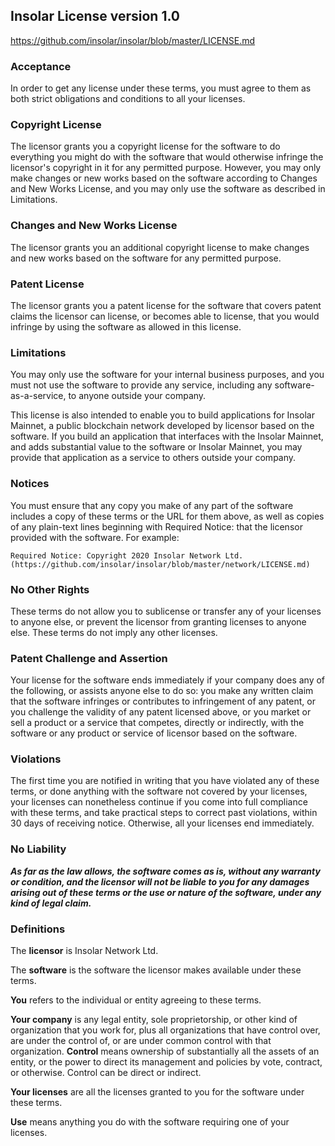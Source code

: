 ## Insolar License version 1.0

https://github.com/insolar/insolar/blob/master/LICENSE.md

### Acceptance

In order to get any license under these terms, you must agree to them as both strict obligations and conditions
to all your licenses.

### Copyright License

The licensor grants you a copyright license for the software to do everything you might do with the software
that would otherwise infringe the licensor's copyright in it for any permitted purpose. However, you may only
make changes or new works based on the software according to Changes and New Works License, and you may only
use the software as described in Limitations.

### Changes and New Works License

The licensor grants you an additional copyright license to make changes and new works based on the software
for any permitted purpose.

### Patent License

The licensor grants you a patent license for the software that covers patent claims the licensor can license,
or becomes able to license, that you would infringe by using the software as allowed in this license.

### Limitations

You may only use the software for your internal business purposes, and you must not use the software
to provide any service, including any software-as-a-service, to anyone outside your company.

This license is also intended to enable you to build applications for Insolar Mainnet, a public blockchain
network developed by licensor based on the software. If you build an application that interfaces with the
Insolar Mainnet, and adds substantial value to the software or Insolar Mainnet, you may provide
that application as a service to others outside your company.

### Notices

You must ensure that any copy you make of any part of the software includes a copy of these terms or the URL
for them above, as well as copies of any plain-text lines beginning with Required Notice: that the licensor
provided with the software. For example:

    Required Notice: Copyright 2020 Insolar Network Ltd. (https://github.com/insolar/insolar/blob/master/network/LICENSE.md)

### No Other Rights

These terms do not allow you to sublicense or transfer any of your licenses to anyone else, or prevent
the licensor from granting licenses to anyone else. These terms do not imply any other licenses.

### Patent Challenge and Assertion

Your license for the software ends immediately if your company does any of the following, or assists
anyone else to do so: you make any written claim that the software infringes or contributes to infringement
of any patent, or you challenge the validity of any patent licensed above, or you market or sell a product
or a service that competes, directly or indirectly, with the software or any product or service of licensor
based on the software.

### Violations

The first time you are notified in writing that you have violated any of these terms, or done anything
with the software not covered by your licenses, your licenses can nonetheless continue if you come into
full compliance with these terms, and take practical steps to correct past violations, within 30 days
of receiving notice. Otherwise, all your licenses end immediately.

### No Liability

_**As far as the law allows, the software comes as is, without any warranty or condition, and the licensor
will not be liable to you for any damages arising out of these terms or the use or nature of the software,
under any kind of legal claim.**_

### Definitions

The **licensor** is Insolar Network Ltd.

The **software** is the software the licensor makes available under these terms.

**You** refers to the individual or entity agreeing to these terms.

**Your company** is any legal entity, sole proprietorship, or other kind of organization that you work for,
plus all organizations that have control over, are under the control of, or are under common control
with that organization. **Control** means ownership of substantially all the assets of an entity,
or the power to direct its management and policies by vote, contract, or otherwise.
Control can be direct or indirect.

**Your licenses** are all the licenses granted to you for the software under these terms.

**Use** means anything you do with the software requiring one of your licenses.